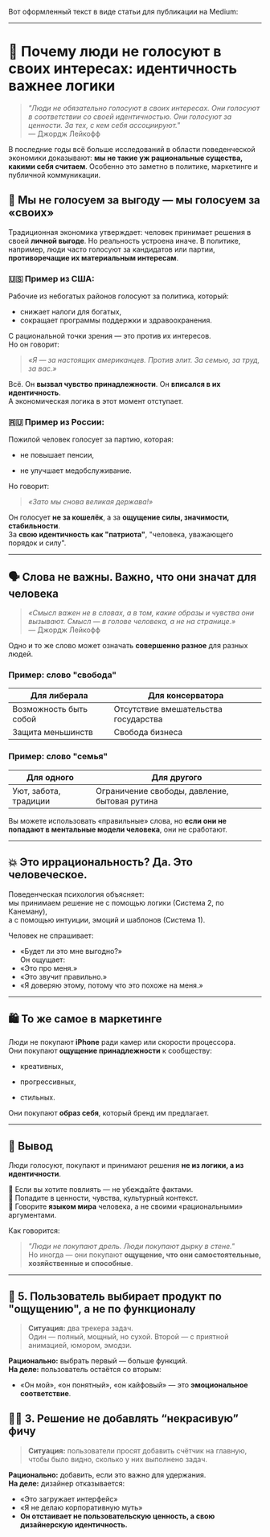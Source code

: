 Вот оформленный текст в виде статьи для публикации на Medium:

---

# 🧠 Почему люди не голосуют в своих интересах: идентичность важнее логики

> _"Люди не обязательно голосуют в своих интересах. Они голосуют в соответствии со своей идентичностью. Они голосуют за ценности. За тех, с кем себя ассоциируют."_  
> — Джордж Лейкофф

В последние годы всё больше исследований в области поведенческой экономики доказывают: **мы не такие уж рациональные существа, какими себя считаем**. Особенно это заметно в политике, маркетинге и публичной коммуникации.

## 📌 Мы не голосуем за выгоду — мы голосуем за «своих»

Традиционная экономика утверждает: человек принимает решения в своей **личной выгоде**. Но реальность устроена иначе. В политике, например, люди часто голосуют за кандидатов или партии, **противоречащие их материальным интересам**.

### 🇺🇸 Пример из США:

Рабочие из небогатых районов голосуют за политика, который:

- снижает налоги для богатых,
- сокращает программы поддержки и здравоохранения.

С рациональной точки зрения — это против их интересов.  
Но он говорит:

> _«Я — за настоящих американцев. Против элит. За семью, за труд, за вас.»_

Всё. Он **вызвал чувство принадлежности**. Он **вписался в их идентичность**.  
А экономическая логика в этот момент отступает.

### 🇷🇺 Пример из России:

Пожилой человек голосует за партию, которая:

- не повышает пенсии,
    
- не улучшает медобслуживание.
    

Но говорит:

> _«Зато мы снова великая держава!»_

Он голосует **не за кошелёк**, а за **ощущение силы, значимости, стабильности**.  
За **свою идентичность как "патриота"**, "человека, уважающего порядок и силу".

---

## 🗣️ Слова не важны. Важно, что они **значат для человека**

> _«Смысл важен не в словах, а в том, какие образы и чувства они вызывают. Смысл — в голове человека, а не на странице.»_  
> — Джордж Лейкофф

Одно и то же слово может означать **совершенно разное** для разных людей.

### Пример: слово **"свобода"**

|Для либерала|Для консерватора|
|---|---|
|Возможность быть собой|Отсутствие вмешательства государства|
|Защита меньшинств|Свобода бизнеса|

### Пример: слово **"семья"**

|Для одного|Для другого|
|---|---|
|Уют, забота, традиции|Ограничение свободы, давление, бытовая рутина|

Вы можете использовать «правильные» слова, но **если они не попадают в ментальные модели человека**, они не сработают.

---

## 💥 Это иррациональность? Да. Это человеческое.

Поведенческая психология объясняет:  
мы принимаем решение не с помощью логики (Система 2, по Канеману),  
а с помощью интуиции, эмоций и шаблонов (Система 1).

Человек не спрашивает:

- «Будет ли это мне выгодно?»  
    Он ощущает:
- «Это про меня.»
- «Это звучит правильно.»
- «Я доверяю этому, потому что это похоже на меня.»

---

## 🛍️ То же самое в маркетинге

Люди не покупают **iPhone** ради камер или скорости процессора.  
Они покупают **ощущение принадлежности** к сообществу:

- креативных,
    
- прогрессивных,
    
- стильных.
    

Они покупают **образ себя**, который бренд им предлагает.

---

## 🎯 Вывод

Люди голосуют, покупают и принимают решения **не из логики, а из идентичности**.

📌 Если вы хотите повлиять — не убеждайте фактами.  
📌 Попадите в ценности, чувства, культурный контекст.  
📌 Говорите **языком мира** человека, а не своими «рациональными» аргументами.

Как говорится:

> _"Люди не покупают дрель. Люди покупают дырку в стене."_  
> Но иногда — они покупают **ощущение, что они самостоятельные, хозяйственные и способные**.

---

## 📱 5. Пользователь выбирает продукт по "ощущению", а не по функционалу

> **Ситуация:** два трекера задач.  
> Один — полный, мощный, но сухой. Второй — с приятной анимацией, юмором, эмодзи.

**Рационально:** выбрать первый — больше функций.  
**На деле:** пользователь остаётся со вторым:

- «Он мой», «он понятный», «он кайфовый» — это **эмоциональное соответствие**.

## 👨‍💼 3. Решение не добавлять “некрасивую” фичу
> **Ситуация:** пользователи просят добавить счётчик на главную, чтобы было видно, сколько у них выполнено задач.

**Рационально:** добавить, если это важно для удержания.  
**На деле:** дизайнер отказывается:
- «Это загружает интерфейс»
- «Я не делаю корпоративную муть»
- **Он отстаивает не пользовательскую ценность, а свою дизайнерскую идентичность.**


